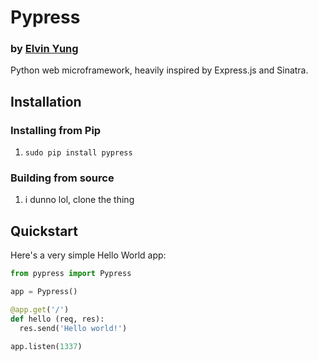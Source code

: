 # Pypress
### by [Elvin Yung](https://github.com/elvinyung)

Python web microframework, heavily inspired by Express.js and Sinatra. 

## Installation
### Installing from Pip
1. `sudo pip install pypress`

### Building from source
1. i dunno lol, clone the thing

## Quickstart
Here's a very simple Hello World app:

```python
from pypress import Pypress

app = Pypress()

@app.get('/')
def hello (req, res):
  res.send('Hello world!')

app.listen(1337)
```
